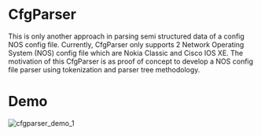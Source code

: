 # CfgParser

This is only another approach in parsing semi structured data
of a config NOS config file. Currently, CfgParser only supports
2 Network Operating System (NOS) config file which are Nokia Classic
and Cisco IOS XE. The motivation of this CfgParser is as proof of concept
to develop a NOS config file parser using tokenization and parser tree methodology.

# Demo
![cfgparser_demo_1](https://github.com/user-attachments/assets/0f3f7a90-2ccb-4ee1-99bb-bf53629fba62)
